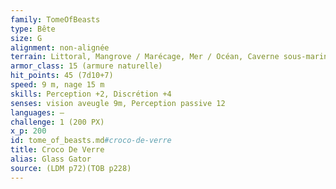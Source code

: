 ```yaml
---
family: TomeOfBeasts
type: Bête
size: G
alignment: non-alignée
terrain: Littoral, Mangrove / Marécage, Mer / Océan, Caverne sous-marine
armor_class: 15 (armure naturelle)
hit_points: 45 (7d10+7)
speed: 9 m, nage 15 m
skills: Perception +2, Discrétion +4
senses: vision aveugle 9m, Perception passive 12
languages: —
challenge: 1 (200 PX)
x_p: 200
id: tome_of_beasts.md#croco-de-verre
title: Croco De Verre
alias: Glass Gator
source: (LDM p72)(TOB p228)
---
```


